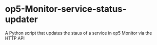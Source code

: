 op5-Monitor-service-status-updater
==================================

A Python script that updates the staus of a service in op5 Monitor via the HTTP API
